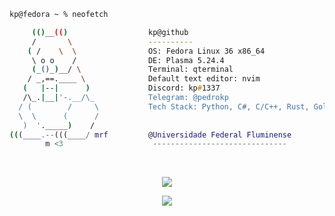 ```zsh
kp@fedora ~ % neofetch

     (()__(()                  kp@github
     /       \                 ----------
    ( /    \  \                OS: Fedora Linux 36 x86_64 
     \ o o    /                DE: Plasma 5.24.4
     (_()_)__/ \               Terminal: qterminal
    / _,==.____ \              Default text editor: nvim
   (   |--|      )             Discord: kp#1337
   /\_.|__|'-.__/\_            Telegram: @pedrokp
  / (        /     \           Tech Stack: Python, C#, C/C++, Rust, Golang, Java, HTML/CSS/JS, Node, Svelte
  \  \      (      /          
   )  '._____)    /           
(((____.--(((____/ mrf         @Universidade Federal Fluminense                         
        m <3                    ------------------------------
```

<br>

<p align="center"> <img src="https://github-readme-stats.vercel.app/api?username=pedrokpp&count_private=true&theme=onedark&show_icons=false&hide_border=false" /> </p>

<p align="center"> <img src="https://github-readme-stats.vercel.app/api/top-langs/?username=pedrokpp&layout=compact&langs_count=4&theme=onedark&hide_border=false" /> </p>
